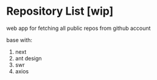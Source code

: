# Repository List [wip]

web app for fetching all public repos from github account

base with:

1. next
2. ant design
3. swr
4. axios

